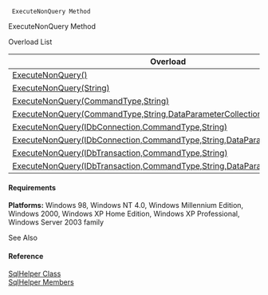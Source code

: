 ﻿     ExecuteNonQuery Method                                                   

ExecuteNonQuery Method

Overload List

| Overload | Description |
| --- | --- |
| [ExecuteNonQuery()](FChoice.Common~FChoice.Common.Data.SqlHelper~ExecuteNonQuery().md) |   |
| [ExecuteNonQuery(String)](FChoice.Common~FChoice.Common.Data.SqlHelper~ExecuteNonQuery(String).md) |   |
| [ExecuteNonQuery(CommandType,String)](FChoice.Common~FChoice.Common.Data.SqlHelper~ExecuteNonQuery(CommandType,String).md) |   |
| [ExecuteNonQuery(CommandType,String,DataParameterCollection)](FChoice.Common~FChoice.Common.Data.SqlHelper~ExecuteNonQuery(CommandType,String,DataParameterCollection).md) |   |
| [ExecuteNonQuery(IDbConnection,CommandType,String)](FChoice.Common~FChoice.Common.Data.SqlHelper~ExecuteNonQuery(IDbConnection,CommandType,String).md) |   |
| [ExecuteNonQuery(IDbConnection,CommandType,String,DataParameterCollection)](FChoice.Common~FChoice.Common.Data.SqlHelper~ExecuteNonQuery(IDbConnection,CommandType,String,DataParameterCollection).md) |   |
| [ExecuteNonQuery(IDbTransaction,CommandType,String)](FChoice.Common~FChoice.Common.Data.SqlHelper~ExecuteNonQuery(IDbTransaction,CommandType,String).md) |   |
| [ExecuteNonQuery(IDbTransaction,CommandType,String,DataParameterCollection)](FChoice.Common~FChoice.Common.Data.SqlHelper~ExecuteNonQuery(IDbTransaction,CommandType,String,DataParameterCollection).md) |   |

#### Requirements

**Platforms:** Windows 98, Windows NT 4.0, Windows Millennium Edition, Windows 2000, Windows XP Home Edition, Windows XP Professional, Windows Server 2003 family

See Also

#### Reference

[SqlHelper Class](FChoice.Common~FChoice.Common.Data.SqlHelper.md)  
[SqlHelper Members](FChoice.Common~FChoice.Common.Data.SqlHelper_members.md)